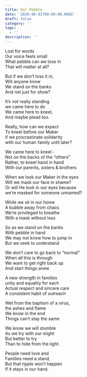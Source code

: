 ```yaml
---
title: Our Pebble
date: '2020-06-01T00:00:00.000Z'
draft: false
category: ''
tags:
  - ''
description: ''
---
```


Lost for words  
Our voice feels small  
What pebble can we toss in  
That will matter at all?

But if we don’t toss it in,  
Will anyone know  
We stand on the banks  
And not just for show?

It’s not really standing  
we came here to do  
We came here to kneel,  
And maybe plead too.

Really, how can we expect  
To kneel before our Maker  
if we procrastinate solidarity  
with our human family until later?

We came here to kneel -  
Not on the backs of the “others”  
Rather, to kneel hand in hand  
With our parents, sisters & brothers

When we look our Maker in the eyes  
Will we mask our face in shame?  
Or will He look in our eyes because  
we’re masked for someone unnamed?

While we sit in our home  
A bubble away from chaos  
We’re privileged to breathe  
With a mask without loss

So as we stand on the banks  
With pebble in hand  
We may not know how to jump in  
But we seek to understand

We don’t care to go back to “normal”  
When all this is through  
We want to get right back up  
And start things anew

A new strength in families  
unity and equality for each  
Actual respect and sincere care  
A consistent habit of outreach

Wet from the baptism of a virus,  
the ashes and flame  
We know in the end  
Things can’t stay the same

We know we will stumble  
As we try with our might  
But better to try  
Than to hide from the light.

People need love and  
Families need a stand,  
But that ripple won’t happen  
If it stays in our hand.
